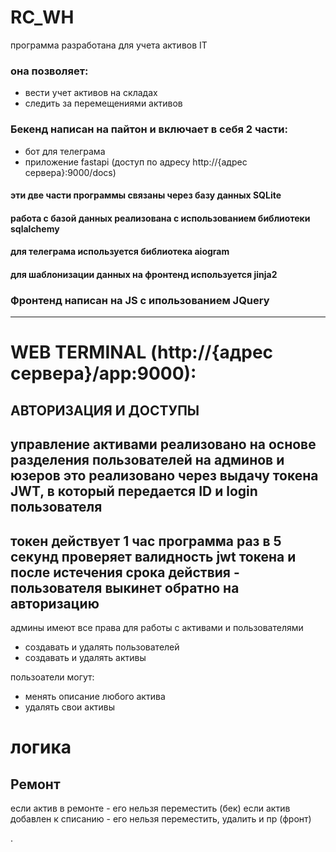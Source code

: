 # RC_WH

программа разработана для учета активов IT
### она позволяет:
- вести учет активов на складах
- следить за перемещениями активов

### Бекенд написан на пайтон и включает в себя 2 части:
- бот для телеграма
- приложение fastapi (доступ по адресу http://{адрес сервера}:9000/docs)
#### эти две части программы связаны через базу данных SQLite
#### работа с базой данных реализована с использованием библиотеки sqlalchemy
#### для телеграма используется библиотека aiogram
#### для шаблонизации данных на фронтенд используется jinja2
### Фронтенд написан на JS с ипользованием JQuery

---------------------------
# **WEB TERMINAL (http://{адрес сервера}/app:9000)**:
## АВТОРИЗАЦИЯ И ДОСТУПЫ

управление активами реализовано на основе разделения пользователей на админов и юзеров
это реализовано через выдачу токена JWT, в который передается ID и login пользователя
---- 
токен действует 1 час
программа раз в 5 секунд проверяет валидность jwt токена и после истечения срока действия - пользователя выкинет обратно на авторизацию
----
админы имеют все права для работы с активами и пользователями
- создавать и удалять пользователей
- создавать и удалять активы

пользоатели могут:
- менять описание любого актива
- удалять свои активы

# логика
## Ремонт
если актив в ремонте - его нельзя переместить (бек)
если актив добавлен к списанию - его нельзя переместить, удалить и пр (фронт)

.


